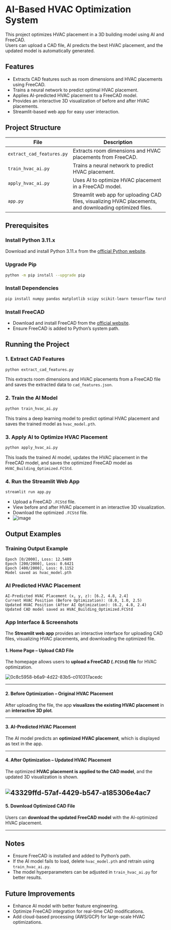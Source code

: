 # AI-Based HVAC Optimization System

This project optimizes HVAC placement in a 3D building model using AI and FreeCAD.  
Users can upload a CAD file, AI predicts the best HVAC placement, and the updated model is automatically generated.

## Features

-   Extracts CAD features such as room dimensions and HVAC placements using FreeCAD.
-   Trains a neural network to predict optimal HVAC placement.
-   Applies AI-predicted HVAC placement to a FreeCAD model.
-   Provides an interactive 3D visualization of before and after HVAC placements.
-   Streamlit-based web app for easy user interaction.

## Project Structure

| File                      | Description                                                                                              |
| ------------------------- | -------------------------------------------------------------------------------------------------------- |
| `extract_cad_features.py` | Extracts room dimensions and HVAC placements from FreeCAD.                                               |
| `train_hvac_ai.py`        | Trains a neural network to predict HVAC placement.                                                       |
| `apply_hvac_ai.py`        | Uses AI to optimize HVAC placement in a FreeCAD model.                                                   |
| `app.py`                  | Streamlit web app for uploading CAD files, visualizing HVAC placements, and downloading optimized files. |

## Prerequisites

### Install Python 3.11.x

Download and install Python 3.11.x from the [official Python website](https://www.python.org/downloads/).

### Upgrade Pip

```sh
python -m pip install --upgrade pip
```

### Install Dependencies

```sh
pip install numpy pandas matplotlib scipy scikit-learn tensorflow torch torchvision torchaudio open3d streamlit flask boto3
```

### Install FreeCAD

-   Download and install FreeCAD from the [official website](https://www.freecad.org/).
-   Ensure FreeCAD is added to Python’s system path.

## Running the Project

### 1. Extract CAD Features

```sh
python extract_cad_features.py
```

This extracts room dimensions and HVAC placements from a FreeCAD file and saves the extracted data to `cad_features.json`.

### 2. Train the AI Model

```sh
python train_hvac_ai.py
```

This trains a deep learning model to predict optimal HVAC placement and saves the trained model as `hvac_model.pth`.

### 3. Apply AI to Optimize HVAC Placement

```sh
python apply_hvac_ai.py
```

This loads the trained AI model, updates the HVAC placement in the FreeCAD model, and saves the optimized FreeCAD model as `HVAC_Building_Optimized.FCStd`.

### 4. Run the Streamlit Web App

```sh
streamlit run app.py
```

-   Upload a FreeCAD `.FCStd` file.
-   View before and after HVAC placement in an interactive 3D visualization.
-   Download the optimized `.FCStd` file.
-   ![image](https://github.com/user-attachments/assets/a258da38-2f36-42de-ba46-47aeeaae1a7d)


## Output Examples



### Training Output Example

```
Epoch [0/2000], Loss: 12.5489
Epoch [200/2000], Loss: 0.6421
Epoch [400/2000], Loss: 0.1152
Model saved as hvac_model.pth
```

### AI Predicted HVAC Placement

```
AI-Predicted HVAC Placement (x, y, z): [6.2, 4.8, 2.4]
Current HVAC Position (Before Optimization): (8.0, 1.0, 2.5)
Updated HVAC Position (After AI Optimization): (6.2, 4.8, 2.4)
Updated CAD model saved as HVAC_Building_Optimized.FCStd
```

### **App Interface & Screenshots**

The **Streamlit web app** provides an interactive interface for uploading CAD files, visualizing HVAC placements, and downloading the optimized file.

#### **1. Home Page – Upload CAD File**

The homepage allows users to **upload a FreeCAD (`.FCStd`) file** for HVAC optimization.

![0c8c5958-b6a9-4d22-83b5-c010317acedc](https://github.com/user-attachments/assets/04664e74-17d5-4909-8f49-c13d31a896bd)

---

#### **2. Before Optimization – Original HVAC Placement**

After uploading the file, the app **visualizes the existing HVAC placement** in an **interactive 3D plot**.

---

#### **3. AI-Predicted HVAC Placement**

The AI model predicts an **optimized HVAC placement**, which is displayed as text in the app.

---

#### **4. After Optimization – Updated HVAC Placement**

The optimized **HVAC placement is applied to the CAD model**, and the updated 3D visualization is shown.

![43329ffd-57af-4429-b547-a185306e4ac7](https://github.com/user-attachments/assets/7ed28a71-a944-403a-a281-b58c57521a87)
---

#### **5. Download Optimized CAD File**

Users can **download the updated FreeCAD model** with the AI-optimized HVAC placement.

---


## Notes

-   Ensure FreeCAD is installed and added to Python’s path.
-   If the AI model fails to load, delete `hvac_model.pth` and retrain using `train_hvac_ai.py`.
-   The model hyperparameters can be adjusted in `train_hvac_ai.py` for better results.

## Future Improvements

-   Enhance AI model with better feature engineering.
-   Optimize FreeCAD integration for real-time CAD modifications.
-   Add cloud-based processing (AWS/GCP) for large-scale HVAC optimizations.

```

```
